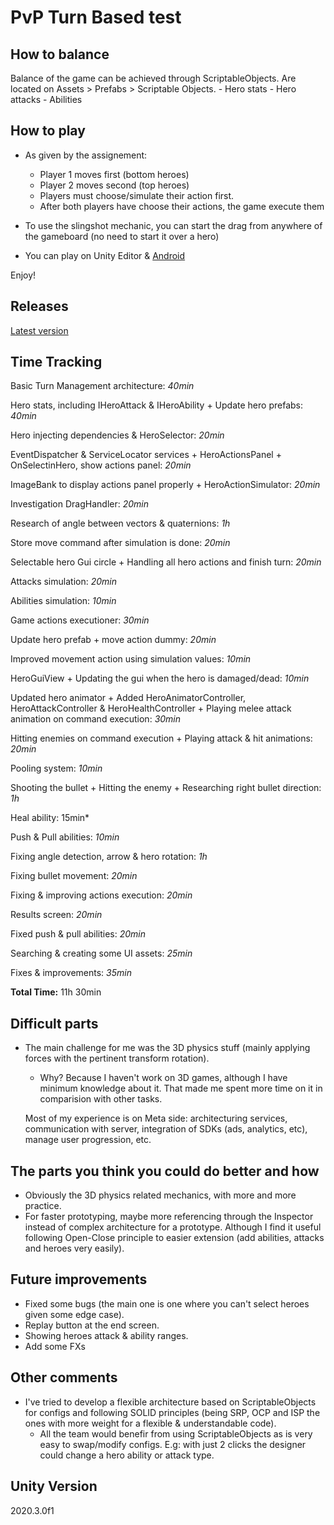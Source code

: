 # PvP Turn Based test

## How to balance
Balance of the game can be achieved through ScriptableObjects. 
Are located on Assets > Prefabs > Scriptable Objects.
	- Hero stats
	- Hero attacks
	- Abilities

## How to play
- As given by the assignement:
	- Player 1 moves first (bottom heroes)
	- Player 2 moves second (top heroes)
	- Players must choose/simulate their action first.
	- After both players have choose their actions, the game execute them

- To use the slingshot mechanic, you can start the drag from anywhere of the gameboard (no need to start it over a hero)

- You can play on Unity Editor & [Android](/release/latest)

Enjoy!

## Releases
[Latest version](https://github.com/namudz/pvp_turnbased_test/releases/latest)

## Time Tracking
Basic Turn Management architecture: *40min*

Hero stats, including IHeroAttack & IHeroAbility + Update hero prefabs: *40min*

Hero injecting dependencies & HeroSelector: *20min*

EventDispatcher & ServiceLocator services + HeroActionsPanel + OnSelectinHero, show actions panel: *20min*

ImageBank to display actions panel properly + HeroActionSimulator: *20min*

Investigation DragHandler: *20min*

Research of angle between vectors & quaternions: *1h*

Store move command after simulation is done: *20min*

Selectable hero Gui circle + Handling all hero actions and finish turn: *20min*

Attacks simulation: *20min*

Abilities simulation: *10min*

Game actions executioner: *30min*

Update hero prefab + move action dummy: *20min*

Improved movement action using simulation values: *10min*

HeroGuiView + Updating the gui when the hero is damaged/dead: *10min*

Updated hero animator + Added HeroAnimatorController, HeroAttackController & HeroHealthController + Playing melee attack animation on command execution: *30min*

Hitting enemies on command execution + Playing attack & hit animations: *20min*

Pooling system: *10min*

Shooting the bullet + Hitting the enemy + Researching right bullet direction: *1h*

Heal ability: 15min*

Push & Pull abilities: *10min*

Fixing angle detection, arrow & hero rotation: *1h*

Fixing bullet movement: *20min*

Fixing & improving actions execution: *20min*

Results screen: *20min*

Fixed push & pull abilities: *20min*

Searching & creating some UI assets: *25min*

Fixes & improvements: *35min*

**Total Time:** 11h 30min


## Difficult parts
- The main challenge for me was the 3D physics stuff (mainly applying forces with the pertinent transform rotation).
	- Why? Because I haven't work on 3D games, although I have minimum knowledge about it. That made me spent more time on it in comparision with other tasks.
	
	Most of my experience is on Meta side: architecturing services, communication with server, integration of SDKs (ads, analytics, etc), manage user progression, etc.

## The parts you think you could do better and how
- Obviously the 3D physics related mechanics, with more and more practice.
- For faster prototyping, maybe more referencing through the Inspector instead of complex architecture for a prototype. Although I find it useful following Open-Close principle to easier extension (add abilities, attacks and heroes very easily).


## Future improvements
- Fixed some bugs (the main one is one where you can't select heroes given some edge case).
- Replay button at the end screen.
- Showing heroes attack & ability ranges.
- Add some FXs

## Other comments
- I've tried to develop a flexible architecture based on ScriptableObjects for configs and following SOLID principles (being SRP, OCP and ISP the ones with more weight for a flexible & understandable code).
	- All the team would benefir from using ScriptableObjects as is very easy to swap/modify configs. E.g: with just 2 clicks the designer could change a hero ability or attack type.

## Unity Version
2020.3.0f1

